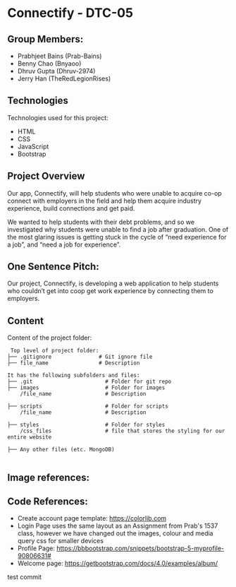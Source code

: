 # Connectify - DTC-05

## Group Members:
- Prabhjeet Bains (Prab-Bains)
- Benny Chao (Bnyaoo)
- Dhruv Gupta (Dhruv-2974)
- Jerry Han (TheRedLegionRises)
	
## Technologies
Technologies used for this project:
* HTML
* CSS
* JavaScript
* Bootstrap 

## Project Overview
Our app, Connectify, will help students who were unable to acquire co-op connect with employers 
in the field and help them acquire industry experience, build connections and get paid.

We wanted to help students with their debt problems, and so we investigated why students were unable 
to find a job after graduation. One of the most glaring issues is getting stuck in the cycle of 
“need experience for a job”, and “need a job for experience”. 

## One Sentence Pitch:
Our project, Connectify, is developing a web application to help students who couldn’t get into 
coop get work experience by connecting them to employers.

## Content
Content of the project folder:

```
 Top level of project folder: 
├── .gitignore               # Git ignore file
├── file_name				 # Description

It has the following subfolders and files:
├── .git                       # Folder for git repo
├── images                     # Folder for images
    /file_name				   # Description

├── scripts                    # Folder for scripts
    /file_name				   # Description

├── styles                     # Folder for styles
    /css_files                 # file that stores the styling for our entire website

├── Any other files (etc. MongoDB)


```


## Image references:

## Code References:
- Create account page template: https://colorlib.com
- Login Page uses the same layout as an Assignment from Prab's 1537 class, however
we have changed out the images, colour and media query css for smaller devices
- Profile Page: https://bbbootstrap.com/snippets/bootstrap-5-myprofile-90806631#
- Welcome page: https://getbootstrap.com/docs/4.0/examples/album/


test commit


